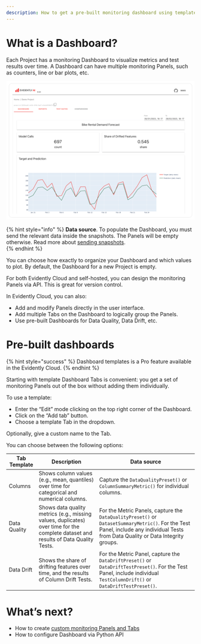 ```yaml
---
description: How to get a pre-built monitoring dashboard using templates.
---   
```


# What is a Dashboard? 

Each Project has a monitoring Dashboard to visualize metrics and test results over time. A Dashboard can have multiple monitoring Panels, such as counters, line or bar plots, etc.

![](../.gitbook/assets/main/evidently_ml_monitoring_main.png)


{% hint style="info" %}
**Data source**. To populate the Dashboard, you must send the relevant data inside the snapshots. The Panels will be empty otherwise. Read more about [sending snapshots](snapshots.md).  
{% endhint %}

You can choose how exactly to organize your Dashboard and which values to plot. By default, the Dashboard for a new Project is empty. 

For both Evidently Cloud and self-hosted, you can design the monitoring Panels via API. This is great for version control.

In Evidently Cloud, you can also:
* Add and modify Panels directly in the user interface.
* Add multiple Tabs on the Dashboard to logically group the Panels.
* Use pre-built Dashboards for Data Quality, Data Drift, etc.

# Pre-built dashboards
{% hint style="success" %}
Dashboard templates is a Pro feature available in the Evidently Cloud. 
{% endhint %}

Starting with template Dashboard Tabs is convenient: you get a set of monitoring Panels out of the box without adding them individually.

To use a template:
* Enter the “Edit” mode clicking on the top right corner of the Dashboard. 
* Click on the “Add tab” button.
* Choose a template Tab in the dropdown.

Optionally, give a custom name to the Tab.

You can choose between the following options:

| Tab Template | Description | Data source |
|---|---|---|
| Columns | Shows column values (e.g., mean, quantiles) over time for categorical and numerical columns. | Capture the `DataQualityPreset()` or `ColumnSummaryMetric()` for individual columns. |
| Data Quality | Shows data quality metrics (e.g., missing values, duplicates) over time for the complete dataset and results of Data Quality Tests. | For the Metric Panels, capture the `DataQualityPreset()` or `DatasetSummaryMetric()`. For the Test Panel, include any individual Tests from Data Quality or Data Integrity groups.|
| Data Drift | Shows the share of drifting features over time, and the results of Column Drift Tests. | For the Metric Panel, capture the `DataDriftPreset()` or `DataDriftTestPreset()`. For the Test Panel, include individual `TestColumnDrift()` or `DataDriftTestPreset()`. |

# What’s next?

* How to create [custom monitoring Panels and Tabs](design_dashboard.md)
* How to configure Dashboard via Python API
